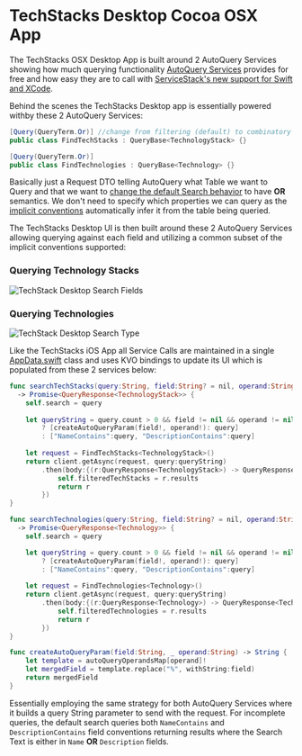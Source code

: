 # TechStacks Desktop Cocoa OSX App

The TechStacks OSX Desktop App is built around 2 AutoQuery Services showing how much querying functionality [AutoQuery Services](https://github.com/ServiceStack/ServiceStack/wiki/Auto-Query) provides for free and how easy they are to call with [ServiceStack's new support for Swift and XCode](https://github.com/ServiceStack/ServiceStack/wiki/Swift-Add-ServiceStack-Reference).

Behind the scenes the TechStacks Desktop app is essentially powered withby these 2 AutoQuery Services:

```csharp
[Query(QueryTerm.Or)] //change from filtering (default) to combinatory semantics
public class FindTechStacks : QueryBase<TechnologyStack> {}

[Query(QueryTerm.Or)]
public class FindTechnologies : QueryBase<Technology> {}
```

Basically just a Request DTO telling AutoQuery what Table we want to Query and that we want to [change the default Search behavior](https://github.com/ServiceStack/ServiceStack/wiki/Auto-Query#changing-querying-behavior) to have **OR** semantics. We don't need to specify which properties we can query as the [implicit conventions](https://github.com/ServiceStack/ServiceStack/wiki/Auto-Query#implicit-conventions) automatically infer it from the table being queried.

The TechStacks Desktop UI is then built around these 2 AutoQuery Services allowing querying against each field and utilizing a common subset of the implicit conventions supported:

### Querying Technology Stacks

![TechStack Desktop Search Fields](https://raw.githubusercontent.com/ServiceStack/Assets/master/img/release-notes/techstacks-desktop-field.png)

### Querying Technologies

![TechStack Desktop Search Type](https://raw.githubusercontent.com/ServiceStack/Assets/master/img/release-notes/techstacks-desktop-type.png)

Like the TechStacks iOS App all Service Calls are maintained in a single [AppData.swift](https://github.com/ServiceStackApps/TechStacksDesktopApp/blob/master/src/TechStacksDesktop/AppData.swift) class and uses KVO bindings to update its UI which is populated from these 2 services below:

```swift
func searchTechStacks(query:String, field:String? = nil, operand:String? = nil)
  -> Promise<QueryResponse<TechnologyStack>> {
    self.search = query
    
    let queryString = query.count > 0 && field != nil && operand != nil
        ? [createAutoQueryParam(field!, operand!): query]
        : ["NameContains":query, "DescriptionContains":query]
    
    let request = FindTechStacks<TechnologyStack>()
    return client.getAsync(request, query:queryString)
        .then(body:{(r:QueryResponse<TechnologyStack>) -> QueryResponse<TechnologyStack> in
            self.filteredTechStacks = r.results
            return r
        })
}

func searchTechnologies(query:String, field:String? = nil, operand:String? = nil)
  -> Promise<QueryResponse<Technology>> {
    self.search = query

    let queryString = query.count > 0 && field != nil && operand != nil
        ? [createAutoQueryParam(field!, operand!): query]
        : ["NameContains":query, "DescriptionContains":query]
    
    let request = FindTechnologies<Technology>()
    return client.getAsync(request, query:queryString)
        .then(body:{(r:QueryResponse<Technology>) -> QueryResponse<Technology> in
            self.filteredTechnologies = r.results
            return r
        })
}

func createAutoQueryParam(field:String, _ operand:String) -> String {
    let template = autoQueryOperandsMap[operand]!
    let mergedField = template.replace("%", withString:field)
    return mergedField
}
```

Essentially employing the same strategy for both AutoQuery Services where it builds a query String parameter to send with the request. For incomplete queries, the default search queries both `NameContains` and `DescriptionContains` field conventions returning results where the Search Text is either in `Name` **OR** `Description` fields.
